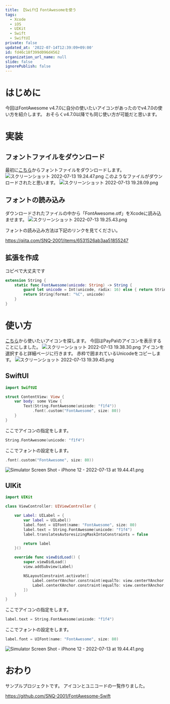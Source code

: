 ```yaml
---
title: 【Swift】FontAwesomeを使う
tags:
  - Xcode
  - iOS
  - UIKit
  - Swift
  - SwiftUI
private: false
updated_at: '2022-07-14T12:39:09+09:00'
id: fd46c18f399d096d4562
organization_url_name: null
slide: false
ignorePublish: false
---
```

# はじめに
今回はFontAwesome v4.7.0に自分の使いたいアイコンがあったのでv4.7.0の使い方を紹介します。
おそらくv4.7.0以降でも同じ使い方が可能だと思います。

# 実装
## フォントファイルをダウンロード
最初に[こちら](https://fontawesome.com/v4/get-started/)からフォントファイルをダウンロードします。
![スクリーンショット 2022-07-13 19.24.47.png](https://qiita-image-store.s3.ap-northeast-1.amazonaws.com/0/1745371/2398d5d6-6469-49a3-7bdb-e113efc4f6ac.png)
このようなファイルがダウンロードされたと思います。
![スクリーンショット 2022-07-13 19.28.09.png](https://qiita-image-store.s3.ap-northeast-1.amazonaws.com/0/1745371/ade40a7e-4a0a-3074-5c53-146e517f9032.png)

## フォントの読み込み
ダウンロードされたファイルの中から「FontAwesome.otf」をXcodeに読み込ませます。
![スクリーンショット 2022-07-13 19.25.43.png](https://qiita-image-store.s3.ap-northeast-1.amazonaws.com/0/1745371/59f8ab9d-d377-44d0-d35d-95bc2bc5ecb3.png)

フォントの読み込み方法は下記のリンクを見てください。

https://qiita.com/SNQ-2001/items/6531526ab3aa51855247

## 拡張を作成
コピペで大丈夫です
```swift
extension String {
    static func FontAwesome(unicode: String) -> String {
        guard let unicode = Int(unicode, radix: 16) else { return String(format: "%C", 0x0000) }
        return String(format: "%C", unicode)
    }
}
```

# 使い方
[こちら](https://fontawesome.com/v4/icons/)から使いたいアイコンを探します。
今回はPayPalのアイコンを表示することにしました。
![スクリーンショット 2022-07-13 19.38.30.png](https://qiita-image-store.s3.ap-northeast-1.amazonaws.com/0/1745371/6784705e-b857-4d0f-a39e-9a440effd99f.png)
アイコンを選択すると詳細ページに行きます。
赤枠で囲まれているUnicodeをコピーします。
![スクリーンショット 2022-07-13 19.39.45.png](https://qiita-image-store.s3.ap-northeast-1.amazonaws.com/0/1745371/a90ea59f-a454-ee29-08bd-d87910114785.png)

## SwiftUI
```ContentView.swift
import SwiftUI

struct ContentView: View {
    var body: some View {
        Text(String.FontAwesome(unicode: "f1f4"))
            .font(.custom("FontAwesome", size: 80))
    }
}
```
ここでアイコンの指定をします。
```swift
String.FontAwesome(unicode: "f1f4")
```

ここでフォントの設定をします。
```swift
.font(.custom("FontAwesome", size: 80))
```

![Simulator Screen Shot - iPhone 12 - 2022-07-13 at 19.44.41.png](https://qiita-image-store.s3.ap-northeast-1.amazonaws.com/0/1745371/343eb941-8700-7d3d-4534-e32de1329d64.png)

## UIKit
```ViewController.swift
import UIKit

class ViewController: UIViewController {

    var Label: UILabel = {
        var label = UILabel()
        label.font = UIFont(name: "FontAwesome", size: 80)
        label.text = String.FontAwesome(unicode: "f1f4")
        label.translatesAutoresizingMaskIntoConstraints = false

        return label
    }()

    override func viewDidLoad() {
        super.viewDidLoad()
        view.addSubview(Label)

        NSLayoutConstraint.activate([
            Label.centerYAnchor.constraint(equalTo: view.centerYAnchor, constant: 0),
            Label.centerXAnchor.constraint(equalTo: view.centerXAnchor, constant: 0)
        ])
    }
}
```
ここでアイコンの指定をします。
```swift
label.text = String.FontAwesome(unicode: "f1f4")
```

ここでフォントの設定をします。
```swift
label.font = UIFont(name: "FontAwesome", size: 80)
```
![Simulator Screen Shot - iPhone 12 - 2022-07-13 at 19.44.41.png](https://qiita-image-store.s3.ap-northeast-1.amazonaws.com/0/1745371/343eb941-8700-7d3d-4534-e32de1329d64.png)

# おわり
サンプルプロジェクトです。
アイコンとユニコードの一覧作りました。

https://github.com/SNQ-2001/FontAwesome-Swift
